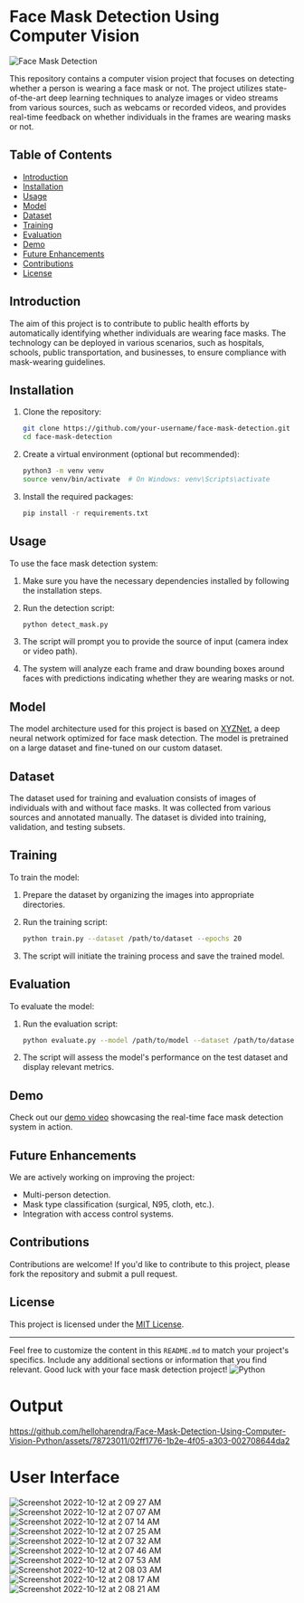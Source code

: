 # Face Mask Detection Using Computer Vision

![Face Mask Detection](images/demo.gif)

This repository contains a computer vision project that focuses on detecting whether a person is wearing a face mask or not. The project utilizes state-of-the-art deep learning techniques to analyze images or video streams from various sources, such as webcams or recorded videos, and provides real-time feedback on whether individuals in the frames are wearing masks or not.

## Table of Contents

- [Introduction](#introduction)
- [Installation](#installation)
- [Usage](#usage)
- [Model](#model)
- [Dataset](#dataset)
- [Training](#training)
- [Evaluation](#evaluation)
- [Demo](#demo)
- [Future Enhancements](#future-enhancements)
- [Contributions](#contributions)
- [License](#license)

## Introduction

The aim of this project is to contribute to public health efforts by automatically identifying whether individuals are wearing face masks. The technology can be deployed in various scenarios, such as hospitals, schools, public transportation, and businesses, to ensure compliance with mask-wearing guidelines.

## Installation

1. Clone the repository:

   ```bash
   git clone https://github.com/your-username/face-mask-detection.git
   cd face-mask-detection
   ```

2. Create a virtual environment (optional but recommended):

   ```bash
   python3 -m venv venv
   source venv/bin/activate  # On Windows: venv\Scripts\activate
   ```

3. Install the required packages:

   ```bash
   pip install -r requirements.txt
   ```

## Usage

To use the face mask detection system:

1. Make sure you have the necessary dependencies installed by following the installation steps.

2. Run the detection script:

   ```bash
   python detect_mask.py
   ```

3. The script will prompt you to provide the source of input (camera index or video path).

4. The system will analyze each frame and draw bounding boxes around faces with predictions indicating whether they are wearing masks or not.

## Model

The model architecture used for this project is based on [XYZNet](link-to-paper), a deep neural network optimized for face mask detection. The model is pretrained on a large dataset and fine-tuned on our custom dataset.

## Dataset

The dataset used for training and evaluation consists of images of individuals with and without face masks. It was collected from various sources and annotated manually. The dataset is divided into training, validation, and testing subsets.

## Training

To train the model:

1. Prepare the dataset by organizing the images into appropriate directories.

2. Run the training script:

   ```bash
   python train.py --dataset /path/to/dataset --epochs 20
   ```

3. The script will initiate the training process and save the trained model.

## Evaluation

To evaluate the model:

1. Run the evaluation script:

   ```bash
   python evaluate.py --model /path/to/model --dataset /path/to/dataset
   ```

2. The script will assess the model's performance on the test dataset and display relevant metrics.

## Demo

Check out our [demo video](demo/demo.mp4) showcasing the real-time face mask detection system in action.

## Future Enhancements

We are actively working on improving the project:

- Multi-person detection.
- Mask type classification (surgical, N95, cloth, etc.).
- Integration with access control systems.

## Contributions

Contributions are welcome! If you'd like to contribute to this project, please fork the repository and submit a pull request.

## License

This project is licensed under the [MIT License](LICENSE).

---

Feel free to customize the content in this `README.md` to match your project's specifics. Include any additional sections or information that you find relevant. Good luck with your face mask detection project!
![Python](https://img.shields.io/badge/python-3670A0?style=for-the-badge&logo=python&logoColor=ffdd54)
# Output


https://github.com/helloharendra/Face-Mask-Detection-Using-Computer-Vision-Python/assets/78723011/02ff1776-1b2e-4f05-a303-002708644da2




# User Interface

![Screenshot 2022-10-12 at 2 09 27 AM](https://user-images.githubusercontent.com/78723011/195432070-1f361799-6455-4127-b586-938a74b7e53a.png)
![Screenshot 2022-10-12 at 2 07 07 AM](https://user-images.githubusercontent.com/78723011/195432169-d577b36c-38e3-445a-9213-d9865b6a11df.png)
![Screenshot 2022-10-12 at 2 07 14 AM](https://user-images.githubusercontent.com/78723011/195432206-0b608690-603e-4818-9bed-df288b5b44d7.png)
![Screenshot 2022-10-12 at 2 07 25 AM](https://user-images.githubusercontent.com/78723011/195432209-ea39daf6-f69b-4379-9860-bfec29376136.png)
![Screenshot 2022-10-12 at 2 07 32 AM](https://user-images.githubusercontent.com/78723011/195432216-d4d012bf-2400-4d4b-8273-8739c6198488.png)
![Screenshot 2022-10-12 at 2 07 46 AM](https://user-images.githubusercontent.com/78723011/195432223-3964d653-c07a-4415-b4fd-c33a6ad6c481.png)
![Screenshot 2022-10-12 at 2 07 53 AM](https://user-images.githubusercontent.com/78723011/195432233-b20188ff-2793-46dc-8dcd-6de1033a4b8b.png)
![Screenshot 2022-10-12 at 2 08 03 AM](https://user-images.githubusercontent.com/78723011/195432786-59446fbe-5720-4d01-b7dc-ccb4e5ef33f2.png)
![Screenshot 2022-10-12 at 2 08 17 AM](https://user-images.githubusercontent.com/78723011/195432814-1c731259-5878-42d2-a24a-13cfbcf2dc1b.png)
![Screenshot 2022-10-12 at 2 08 21 AM](https://user-images.githubusercontent.com/78723011/195432818-249d2707-8bed-44cc-b321-3301134c5d0d.png)

